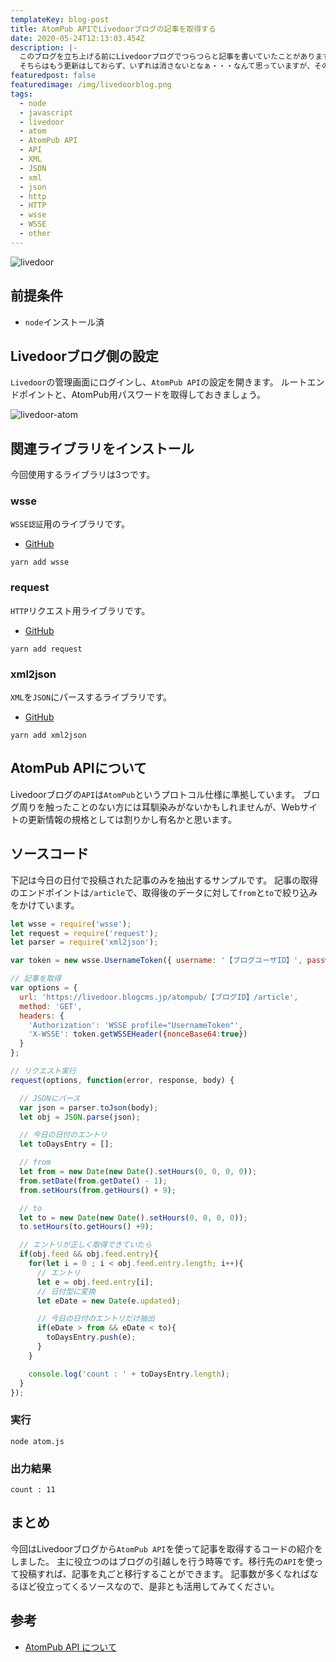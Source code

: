 ```yaml
---
templateKey: blog-post
title: AtomPub APIでLivedoorブログの記事を取得する
date: 2020-05-24T12:13:03.454Z
description: |-
  このブログを立ち上げる前にLivedoorブログでつらつらと記事を書いていたことがあります。
  そちらはもう更新はしておらず、いずれは消さないとなぁ・・・なんて思っていますが、その前にAPIを使って記事を抜き出したので、今回はそのやり方をまとめます。
featuredpost: false
featuredimage: /img/livedoorblog.png
tags:
  - node
  - javascript
  - livedoor
  - atom
  - AtomPub API
  - API
  - XML
  - JSON
  - xml
  - json
  - http
  - HTTP
  - wsse
  - WSSE
  - other
---
```

![livedoor](/img/livedoorblog.png "livedoor")

## 前提条件

* `node`インストール済

## Livedoorブログ側の設定
`Livedoor`の管理画面にログインし、`AtomPub API`の設定を開きます。
ルートエンドポイントと、AtomPub用パスワードを取得しておきましょう。

![livedoor-atom](/img/livedoor-atom.png "livedoor-atom")



## 関連ライブラリをインストール

今回使用するライブラリは3つです。

### wsse

`WSSE認証`用のライブラリです。

* [GitHub](https://github.com/vrruiz/wsse-js)

```shell
yarn add wsse
```

### request

`HTTP`リクエスト用ライブラリです。

* [GitHub](https://github.com/request/request)

```shell
yarn add request
```

### xml2json

`XML`を`JSON`にパースするライブラリです。

* [GitHub](https://github.com/henrikingo/xml2json)

```shell
yarn add xml2json
```

## AtomPub APIについて

Livedoorブログの`API`は`AtomPub`というプロトコル仕様に準拠しています。 
ブログ周りを触ったことのない方には耳馴染みがないかもしれませんが、Webサイトの更新情報の規格としては割りかし有名かと思います。

## ソースコード

下記は今日の日付で投稿された記事のみを抽出するサンプルです。
記事の取得のエンドポイントは`/article`で、取得後のデータに対して`from`と`to`で絞り込みをかけています。

```javascript:title=atom.js
let wsse = require('wsse');
let request = require('request');
let parser = require('xml2json');

var token = new wsse.UsernameToken({ username: '【ブログユーザID】', password: '【AtomPub用パスワード】' });

// 記事を取得
var options = {
  url: 'https://livedoor.blogcms.jp/atompub/【ブログID】/article',
  method: 'GET',
  headers: {
    'Authorization': 'WSSE profile="UsernameToken"',
    'X-WSSE': token.getWSSEHeader({nonceBase64:true})
  }
};

// リクエスト実行
request(options, function(error, response, body) {

  // JSONにパース
  var json = parser.toJson(body);
  let obj = JSON.parse(json);

  // 今日の日付のエントリ
  let toDaysEntry = [];

  // from
  let from = new Date(new Date().setHours(0, 0, 0, 0));
  from.setDate(from.getDate() - 1);
  from.setHours(from.getHours() + 9);

  // to
  let to = new Date(new Date().setHours(0, 0, 0, 0));
  to.setHours(to.getHours() +9);

  // エントリが正しく取得できていたら
  if(obj.feed && obj.feed.entry){
    for(let i = 0 ; i < obj.feed.entry.length; i++){
      // エントリ
      let e = obj.feed.entry[i];
      // 日付型に変換
      let eDate = new Date(e.updated);

      // 今日の日付のエントリだけ抽出
      if(eDate > from && eDate < to){
        toDaysEntry.push(e);
      }
    }

    console.log('count : ' + toDaysEntry.length);
  }
});
```

### 実行

```shell
node atom.js
```

### 出力結果

```
count : 11
```

## まとめ
今回はLivedoorブログから`AtomPub API`を使って記事を取得するコードの紹介をしました。
主に役立つのはブログの引越しを行う時等です。移行先の`API`を使って投稿すれば、記事を丸ごと移行することができます。
記事数が多くなればなるほど役立ってくるソースなので、是非とも活用してみてください。

## 参考

* [AtomPub API について](http://help.blogpark.jp/archives/52372407.html)